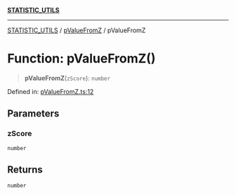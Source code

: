 [**STATISTIC_UTILS**](../../README.md)

***

[STATISTIC_UTILS](../../README.md) / [pValueFromZ](../README.md) / pValueFromZ

# Function: pValueFromZ()

> **pValueFromZ**(`zScore`): `number`

Defined in: [pValueFromZ.ts:12](https://github.com/dailker/everyutil/blob/88c583cdd8386be54599315f93f88880d20b94f3/src/statistic/pValueFromZ.ts#L12)

## Parameters

### zScore

`number`

## Returns

`number`
